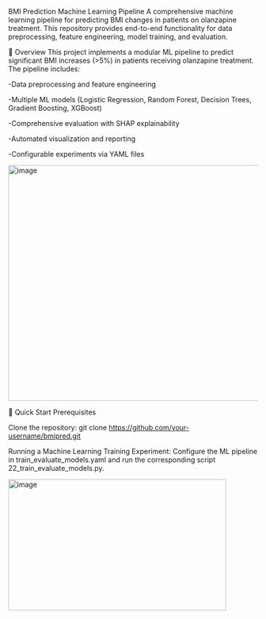 BMI Prediction Machine Learning Pipeline
A comprehensive machine learning pipeline for predicting BMI changes in patients on olanzapine treatment. This repository provides end-to-end functionality for data preprocessing, feature engineering, model training, and evaluation.

🎯 Overview
This project implements a modular ML pipeline to predict significant BMI increases (>5%) in patients receiving olanzapine treatment. The pipeline includes:

-Data preprocessing and feature engineering

-Multiple ML models (Logistic Regression, Random Forest, Decision Trees, Gradient Boosting, XGBoost)

-Comprehensive evaluation with SHAP explainability

-Automated visualization and reporting

-Configurable experiments via YAML files


<img width="737" height="476" alt="image" src="https://github.com/user-attachments/assets/ac27c440-23cc-4568-b8ac-b74946af454b" />

🚀 Quick Start
Prerequisites

Clone the repository:
git clone https://github.com/your-username/bmipred.git

Running a Machine Learning Training Experiment:
Configure the ML pipeline in train_evaluate_models.yaml and run the corresponding script 22_train_evaluate_models.py.

<img width="440" height="265" alt="image" src="https://github.com/user-attachments/assets/56162ce6-fff0-4902-a118-eb7be89a7e61" />


